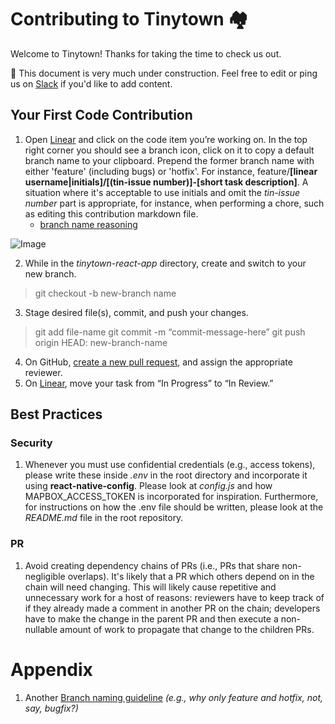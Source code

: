 # Contributing to Tinytown 🏘️

Welcome to Tinytown! Thanks for taking the time to check us out. 

🚧 This document is very much under construction. Feel free to edit or ping us on [Slack](https://tinytownhq.slack.com/archives/C013BMG6LV9) if you'd like to add content.

## Your First Code Contribution ##

1. Open [Linear](https://linear.app/tinytown/team/TIN/board) and click on the code item you’re working on. In the top right corner you should see a branch icon, click on it to copy a default branch name to your clipboard. Prepend the former branch name with either 'feature' (including bugs) or 'hotfix'. For instance, feature/**[linear username|initials]/[(tin-issue number)]-[short task description]**. A situation where it's acceptable to use initials and omit the *tin-issue number* part is appropriate, for instance, when performing a chore, such as editing this contribution markdown file.
    * <a href="#appendix_1">branch name reasoning</a>

![Image](https://i.imgur.com/rRV1lja.png)

2. While in the *tinytown-react-app* directory, create and switch to your new branch.

> git checkout -b new-branch name

3. Stage desired file(s), commit, and push your changes.

> git add file-name 
> git commit -m “commit-message-here”
> git push origin HEAD: new-branch-name

4. On GitHub, [create a new pull request](https://yangsu.github.io/pull-request-tutorial/), and assign the appropriate reviewer.
5. On [Linear](https://linear.app/tinytown/team/TIN/board), move your task from “In Progress” to “In Review.”

## Best Practices ##

### Security ###

1. Whenever you must use confidential credentials (e.g., access tokens), please write these inside _.env_ in the root directory and incorporate it using **react-native-config**. Please look at _config.js_ and how MAPBOX_ACCESS_TOKEN is incorporated for inspiration. Furthermore, for instructions on how the .env file should be written, please look at the _README<span></span>.md_ file in the root repository.

### PR ###

1. Avoid creating dependency chains of PRs (i.e., PRs that share non-negligible overlaps). It's likely that a PR which others depend on in the chain will need changing. This will likely cause repetitive and unnecessary work for a host of reasons: reviewers have to keep track of if they already made a comment in another PR on the chain; developers have to make the change in the parent PR and then execute a non-nullable amount of work to propagate that change to the children PRs.

# Appendix

1. Another [Branch naming guideline](https://nvie.com/posts/a-successful-git-branching-model/) _(e.g., why only feature and hotfix, not, say, bugfix?)_ <a id="appendix_1"></a>

